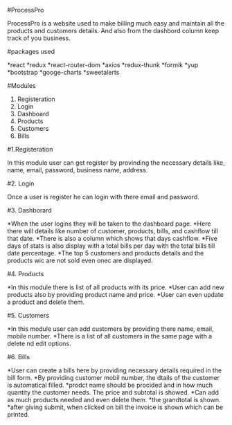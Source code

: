 #ProcessPro

ProcessPro is a website used to make billing much easy and maintain all the products and customers details. And also from the dashbord column keep track of you business.

#packages used

*react
*redux
*react-router-dom
*axios
*redux-thunk
*formik
*yup
*bootstrap
*googe-charts
*sweetalerts

#Modules 

1. Registeration
2. Login 
3. Dashboard
4. Products
5. Customers
6. Bills

#1.Registeration

In this module user can get register by provinding the necessary details like, name, email, password, business name, address.

#2. Login

Once a user is register he can login with there email and password.

#3. Dashborard

*When the user logins they will be taken to the dashboard page.
*Here there will details like number of customer, products, bills, and cashflow till that date.
*There is also a column which shows that days cashflow.
*Five days of stats is also display with a total bills per day with the total bills till date percentage.
*The top 5 customers and products details and the products wic are not sold even onec are displayed.

#4. Products

*In this module there is list of all products with its price.
*User can add new products also by providing product name and price.
*User can even update a product and delete them.

#5. Customers

*In this module user can add customers by providing there name, email, mobile number.
*There is a list of all customers in the same page with a delete nd edit options.

#6. Bills

*User can create a bills here by providing necessary details required in the bill form.
*By providing customer mobil number, the dtails of the customer is automatical filled.
*prodct name should be procided and in how much quantity the customer needs. The price and subtotal is showed.
*Can add as much products needed and even delete them.
*the grandtotal is shown.
*after giving submit, when clicked on bill the invoice is shown which can be printed.
